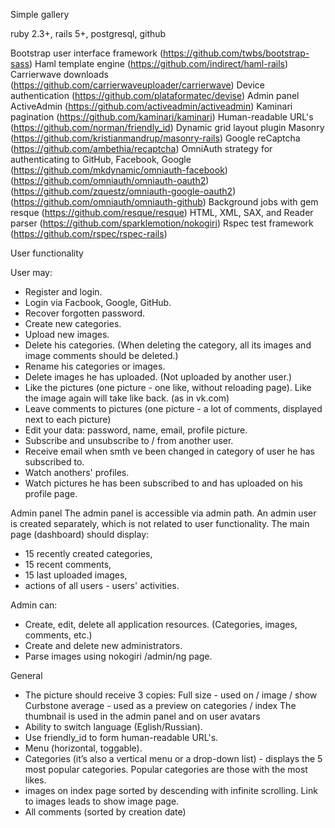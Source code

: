 Simple gallery 

ruby 2.3+, rails 5+, postgresql, github

Bootstrap user interface framework (https://github.com/twbs/bootstrap-sass)
Haml template engine (https://github.com/indirect/haml-rails)
Carrierwave downloads (https://github.com/carrierwaveuploader/carrierwave)
Device authentication (https://github.com/plataformatec/devise)
Admin panel ActiveAdmin (https://github.com/activeadmin/activeadmin)
Kaminari pagination (https://github.com/kaminari/kaminari)
Human-readable URL's (https://github.com/norman/friendly_id)
Dynamic grid layout plugin Masonry (https://github.com/kristianmandrup/masonry-rails)
Google reCaptcha (https://github.com/ambethia/recaptcha)
OmniAuth strategy for authenticating to GitHub, Facebook, Google
 (https://github.com/mkdynamic/omniauth-facebook)
 (https://github.com/omniauth/omniauth-oauth2)
 (https://github.com/zquestz/omniauth-google-oauth2)
 (https://github.com/omniauth/omniauth-github)
Background jobs with gem resque (https://github.com/resque/resque)
HTML, XML, SAX, and Reader parser (https://github.com/sparklemotion/nokogiri)
Rspec test framework (https://github.com/rspec/rspec-rails)

User functionality

User may:
 - Register and login.
 - Login via Facbook, Google, GitHub.
 - Recover forgotten password.
 - Create new categories.
 - Upload new images.
 - Delete his categories. (When deleting the category, all its images and image comments should be deleted.)
 - Rename his categories or images.
 - Delete images he has uploaded. (Not uploaded by another user.)
 - Like the pictures (one picture - one like, without reloading page). Like the image again will take like back. (as in vk.com)
 - Leave comments to pictures (one picture - a lot of comments, displayed next to each picture)
 - Edit your data: password, name, email, profile picture.
 - Subscribe and unsubscribe to / from another user.
 - Receive email when smth ve been changed in category of user he has subscribed to.
 - Watch anothers' profiles.
 - Watch pictures he has been subscribed to and has uploaded on his profile page.

Admin panel
 The admin panel is accessible via admin path. An admin user is created separately, which is not related to user functionality. The main page (dashboard) should display:
 - 15 recently created categories,
 - 15 recent comments,
 - 15 last uploaded images,
 - actions of all users - users' activities.

Admin can:
 - Create, edit, delete all application resources. (Categories, images, comments, etc.)
 - Create and delete new administrators.
 - Parse images using nokogiri /admin/ng page.


General
 - The picture should receive 3 copies: 
   Full size - used on / image / show
   Curbstone average - used as a preview on categories / index
   The thumbnail is used in the admin panel and on user avatars
 - Ability to switch language (Eglish/Russian).
 - Use friendly_id to form human-readable URL's.
 - Menu (horizontal, toggable).
 - Categories (it’s also a vertical menu or a drop-down list) - displays the 5 most popular categories. Popular categories are those with the most likes.
 - images on index page sorted by descending with infinite scrolling. Link to images leads to show image page.
 - All comments (sorted by creation date)
